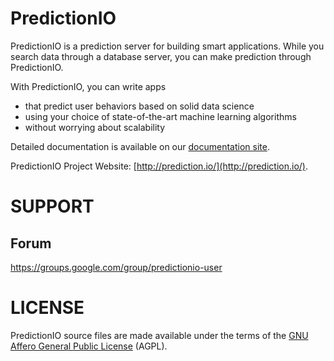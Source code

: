 PredictionIO
============

PredictionIO is a prediction server for building smart applications. While you search data through a database server, you can make prediction through PredictionIO.

With PredictionIO, you can write apps
* that predict user behaviors based on solid data science
*	using your choice of state-of-the-art machine learning algorithms
*	without worrying about scalability

Detailed documentation is available on our [documentation site](http://docs.prediction.io).

PredictionIO Project Website: [http://prediction.io/](http://prediction.io/).

SUPPORT
===========

Forum
-----

https://groups.google.com/group/predictionio-user


LICENSE
=======

PredictionIO source files are made available under the terms of the [GNU Affero General Public License](http://www.gnu.org/licenses/agpl-3.0.html) (AGPL).
